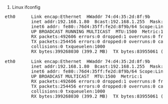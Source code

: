 1. Linux ifconfig

<pre>
eth0      Link encap:Ethernet  HWaddr 74:d4:35:2d:8f:9b  
          inet addr:192.168.1.80  Bcast:192.168.1.255  Mask:255.255.255.0
          inet6 addr: fe80::76d4:35ff:fe2d:8f9b/64 Scope:Link
          UP BROADCAST RUNNING MULTICAST  MTU:1500  Metric:1
          RX packets:492606 errors:0 dropped:1 overruns:0 frame:0
          TX packets:254456 errors:0 dropped:0 overruns:0 carrier:0
          collisions:0 txqueuelen:1000 
          RX bytes:399268030 (399.2 MB)  TX bytes:83955061 (83.9 MB)
          
eth0      Link encap:Ethernet  HWaddr 74:d4:35:2d:8f:9b  
          inet addr:192.168.1.80  Bcast:192.168.1.255  Mask:255.255.255.0
          inet6 addr: fe80::76d4:35ff:fe2d:8f9b/64 Scope:Link
          UP BROADCAST MULTICAST  MTU:1500  Metric:1
          RX packets:492606 errors:0 dropped:1 overruns:0 frame:0
          TX packets:254456 errors:0 dropped:0 overruns:0 carrier:0
          collisions:0 txqueuelen:1000 
          RX bytes:399268030 (399.2 MB)  TX bytes:83955061 (83.9 MB)          
</pre>
